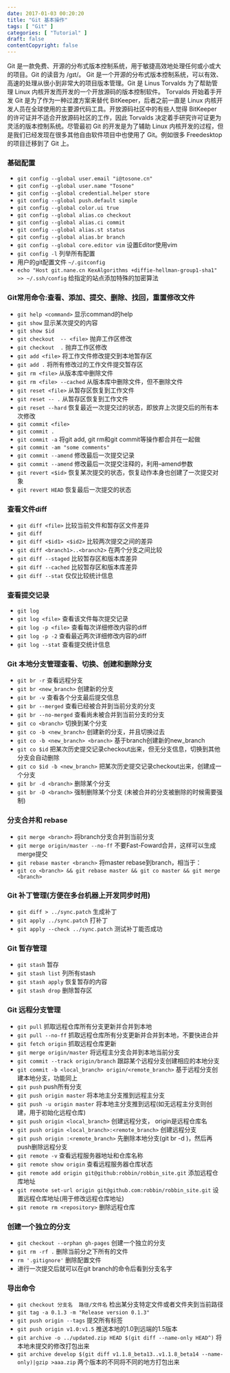 ```yaml
---
date: 2017-01-03 00:20:20
title: "Git 基本操作"
tags: [ "Git" ]
categories: [ "Tutorial" ]
draft: false
contentCopyright: false
---
```


Git 是一款免费、开源的分布式版本控制系统，用于敏捷高效地处理任何或小或大的项目。Git 的读音为 /gɪt/。
Git 是一个开源的分布式版本控制系统，可以有效、高速的处理从很小到非常大的项目版本管理。Git 是 Linus Torvalds 为了帮助管理 Linux 内核开发而开发的一个开放源码的版本控制软件。
Torvalds 开始着手开发 Git 是为了作为一种过渡方案来替代 BitKeeper，后者之前一直是 Linux 内核开发人员在全球使用的主要源代码工具。开放源码社区中的有些人觉得 BitKeeper 的许可证并不适合开放源码社区的工作，因此 Torvalds 决定着手研究许可证更为灵活的版本控制系统。尽管最初 Git 的开发是为了辅助 Linux 内核开发的过程，但是我们已经发现在很多其他自由软件项目中也使用了 Git。例如很多 Freedesktop 的项目迁移到了 Git 上。

<!--more-->

### 基础配置

- `git config --global user.email "i@tosone.cn"`
- `git config --global user.name "Tosone"`
- `git config --global credential.helper store`
- `git config --global push.default simple`
- `git config --global color.ui true`
- `git config --global alias.co checkout`
- `git config --global alias.ci commit`
- `git config --global alias.st status`
- `git config --global alias.br branch`
- `git config --global core.editor vim` 设置Editor使用vim
- `git config -l` 列举所有配置
- 用户的git配置文件 `~/.gitconfig`
- `echo "Host git.nane.cn KexAlgorithms +diffie-hellman-group1-sha1" >> ~/.ssh/config` 给指定的站点添加特殊的加密算法

### Git常用命令:查看、添加、提交、删除、找回，重置修改文件

- `git help <command>` 显示command的help
- `git show` 显示某次提交的内容
- `git show $id`
- `git checkout  -- <file>` 抛弃工作区修改
- `git checkout  .` 抛弃工作区修改
- `git add <file>` 将工作文件修改提交到本地暂存区
- `git add .` 将所有修改过的工作文件提交暂存区
- `git rm <file>` 从版本库中删除文件
- `git rm <file> --cached` 从版本库中删除文件，但不删除文件
- `git reset <file>` 从暂存区恢复到工作文件
- `git reset -- .` 从暂存区恢复到工作文件
- `git reset --hard` 恢复最近一次提交过的状态，即放弃上次提交后的所有本次修改
- `git commit <file>`
- `git commit .`
- `git commit -a` 将git add, git rm和git commit等操作都合并在一起做
- `git commit -am "some comments"`
- `git commit --amend` 修改最后一次提交记录
- `git commit --amend` 修改最后一次提交注释的，利用–amend参数
- `git revert <$id>` 恢复某次提交的状态，恢复动作本身也创建了一次提交对象
- `git revert HEAD` 恢复最后一次提交的状态

### 查看文件diff

- `git diff <file>` 比较当前文件和暂存区文件差异
- `git diff`
- `git diff <$id1> <$id2>` 比较两次提交之间的差异
- `git diff <branch1>..<branch2>` 在两个分支之间比较
- `git diff --staged` 比较暂存区和版本库差异
- `git diff --cached` 比较暂存区和版本库差异
- `git diff --stat` 仅仅比较统计信息

### 查看提交记录

- `git log`
- `git log <file>` 查看该文件每次提交记录
- `git log -p <file>` 查看每次详细修改内容的diff
- `git log -p -2` 查看最近两次详细修改内容的diff
- `git log --stat` 查看提交统计信息

### Git 本地分支管理查看、切换、创建和删除分支

- `git br -r` 查看远程分支
- `git br <new_branch>` 创建新的分支
- `git br -v` 查看各个分支最后提交信息
- `git br --merged` 查看已经被合并到当前分支的分支
- `git br --no-merged` 查看尚未被合并到当前分支的分支
- `git co <branch>` 切换到某个分支
- `git co -b <new_branch>` 创建新的分支，并且切换过去
- `git co -b <new_branch> <branch>` 基于branch创建新的new_branch
- `git co $id` 把某次历史提交记录checkout出来，但无分支信息，切换到其他分支会自动删除
- `git co $id -b <new_branch>` 把某次历史提交记录checkout出来，创建成一个分支
- `git br -d <branch>` 删除某个分支
- `git br -D <branch>` 强制删除某个分支 (未被合并的分支被删除的时候需要强制)

### 分支合并和 rebase

- `git merge <branch>` 将branch分支合并到当前分支
- `git merge origin/master --no-ff` 不要Fast-Foward合并，这样可以生成merge提交
- `git rebase master <branch>` 将master rebase到branch，相当于：
- `git co <branch> && git rebase master && git co master && git merge <branch>`

### Git 补丁管理(方便在多台机器上开发同步时用)

- `git diff > ../sync.patch` 生成补丁
- `git apply ../sync.patch` 打补丁
- `git apply --check ../sync.patch` 测试补丁能否成功

### Git 暂存管理

- `git stash` 暂存
- `git stash list` 列所有stash
- `git stash apply` 恢复暂存的内容
- `git stash drop` 删除暂存区

### Git 远程分支管理

- `git pull` 抓取远程仓库所有分支更新并合并到本地
- `git pull --no-ff` 抓取远程仓库所有分支更新并合并到本地，不要快进合并
- `git fetch origin` 抓取远程仓库更新
- `git merge origin/master` 将远程主分支合并到本地当前分支
- `git commit --track origin/branch` 跟踪某个远程分支创建相应的本地分支
- `git commit -b <local_branch> origin/<remote_branch>` 基于远程分支创建本地分支，功能同上
- `git push` push所有分支
- `git push origin master` 将本地主分支推到远程主分支
- `git push -u origin master` 将本地主分支推到远程(如无远程主分支则创建，用于初始化远程仓库)
- `git push origin <local_branch>` 创建远程分支， origin是远程仓库名
- `git push origin <local_branch>:<remote_branch>` 创建远程分支
- `git push origin :<remote_branch>` 先删除本地分支(git br -d <branch>)，然后再push删除远程分支
- `git remote -v` 查看远程服务器地址和仓库名称
- `git remote show origin` 查看远程服务器仓库状态
- `git remote add origin git@github:robbin/robbin_site.git` 添加远程仓库地址
- `git remote set-url origin git@github.com:robbin/robbin_site.git` 设置远程仓库地址(用于修改远程仓库地址)
- `git remote rm <repository>` 删除远程仓库

### 创建一个独立的分支

- `git checkout --orphan gh-pages` 创建一个独立的分支
- `git rm -rf .` 删除当前分之下所有的文件
- `rm '.gitignore'` 删除配置文件
- 进行一次提交后就可以在git branch的命令后看到分支名字

### 导出命令

- `git checkout 分支名  路径/文件名` 检出某分支特定文件或者文件夹到当前路径
- `git tag -a 0.1.3 -m "Release version 0.1.3"`
- `git push origin --tags` 提交所有标签
- `git push origin v1.0:v1.5` 推送本地的1.0到远端的1.5版本
- `git archive -o ../updated.zip HEAD $(git diff --name-only HEAD^)` 将本地未提交的修改打包出来
- `git archive develop $(git diff v1.1.8_beta13..v1.1.8_beta14 --name-only)|gzip >aaa.zip` 两个版本的不同将不同的地方打包出来
